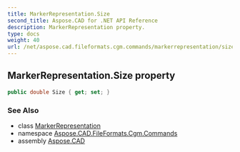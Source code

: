 ```yaml
---
title: MarkerRepresentation.Size
second_title: Aspose.CAD for .NET API Reference
description: MarkerRepresentation property. 
type: docs
weight: 40
url: /net/aspose.cad.fileformats.cgm.commands/markerrepresentation/size/
---
```

## MarkerRepresentation.Size property

```csharp
public double Size { get; set; }
```

### See Also

* class [MarkerRepresentation](../)
* namespace [Aspose.CAD.FileFormats.Cgm.Commands](../../markerrepresentation/)
* assembly [Aspose.CAD](../../../)


